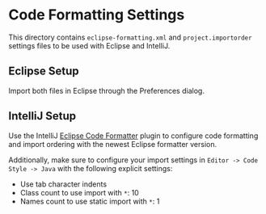# Code Formatting Settings

This directory contains `eclipse-formatting.xml` and `project.importorder` settings files to be used with Eclipse and IntelliJ.

## Eclipse Setup

Import both files in Eclipse through the Preferences dialog.

## IntelliJ Setup

Use the IntelliJ [Eclipse Code Formatter](https://plugins.jetbrains.com/plugin/6546-eclipse-code-formatter) plugin to configure code formatting and import ordering with the newest Eclipse formatter version.

Additionally, make sure to configure your import settings in `Editor -> Code Style -> Java` with the following explicit settings:

* Use tab character indents
* Class count to use import with `*`: 10
* Names count to use static import with `*`: 1
